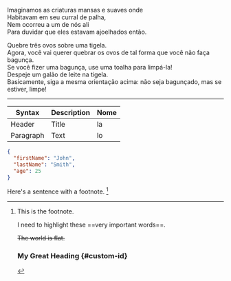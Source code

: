 Imaginamos as criaturas mansas e suaves onde   
Habitavam em seu curral de palha,   
Nem ocorreu a um de nós ali   
Para duvidar que eles estavam ajoelhados então.

Quebre três ovos sobre uma tigela.  
Agora, você vai querer quebrar os ovos de tal forma que você não faça bagunça.  
Se você fizer uma bagunça, use uma toalha para limpá-la!  
Despeje um galão de leite na tigela.  
Basicamente, siga a mesma orientação acima: não seja bagunçado, mas se estiver, limpe!

---

| Syntax | Description | Nome |
| - | - | - |
| Header | Title | la |
| Paragraph | Text | lo |



``` json
{
  "firstName": "John",
  "lastName": "Smith",
  "age": 25
}
```

Here's a sentence with a footnote. [^2]
[^2]: This is the footnote.

	I need to highlight these ==very important words==.
	
	~~The world is flat.~~
	
	### My Great Heading {#custom-id}